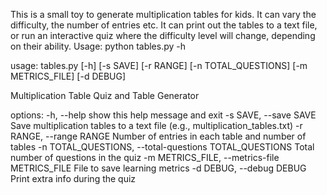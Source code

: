 This is a small toy to generate multiplication tables for kids. It can vary the difficulty, the number of entries etc. 
It can print out the tables to a text file, or run an interactive quiz where the difficulty level will change, depending on their ability.
Usage: python tables.py -h

usage: tables.py [-h] [-s SAVE] [-r RANGE] [-n TOTAL_QUESTIONS]
                 [-m METRICS_FILE] [-d DEBUG]

Multiplication Table Quiz and Table Generator

options:
  -h, --help            show this help message and exit
  -s SAVE, --save SAVE  Save multiplication tables to a text file (e.g.,
                        multiplication_tables.txt)
  -r RANGE, --range RANGE
                        Number of entries in each table and number of tables
  -n TOTAL_QUESTIONS, --total-questions TOTAL_QUESTIONS
                        Total number of questions in the quiz
  -m METRICS_FILE, --metrics-file METRICS_FILE
                        File to save learning metrics
  -d DEBUG, --debug DEBUG
                        Print extra info during the quiz
                      
